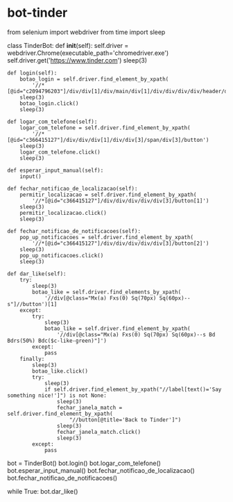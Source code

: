 # bot-tinder


from selenium import webdriver
from time import sleep


class TinderBot:
    def __init__(self):
        self.driver = webdriver.Chrome(executable_path='chromedriver.exe')
        self.driver.get('https://www.tinder.com')
        sleep(3)

    def login(self):
        botao_login = self.driver.find_element_by_xpath(
            '//*[@id="c2094796203"]/div/div[1]/div/main/div[1]/div/div/div/div/header/div/div[2]/div[2]/a')
        sleep(3)
        botao_login.click()
        sleep(3)

    def logar_com_telefone(self):
        logar_com_telefone = self.driver.find_element_by_xpath(
            '//*[@id="c366415127"]/div/div/div[1]/div/div[3]/span/div[3]/button')
        sleep(3)
        logar_com_telefone.click()
        sleep(3)

    def esperar_input_manual(self):
        input()

    def fechar_notificao_de_localizacao(self):
        permitir_localizacao = self.driver.find_element_by_xpath(
            '//*[@id="c366415127"]/div/div/div/div/div[3]/button[1]')
        sleep(3)
        permitir_localizacao.click()
        sleep(3)

    def fechar_notificao_de_notificacoes(self):
        pop_up_notificacoes = self.driver.find_element_by_xpath(
            '//*[@id="c366415127"]/div/div/div/div/div[3]/button[2]')
        sleep(3)
        pop_up_notificacoes.click()
        sleep(3)

    def dar_like(self):
        try:
            sleep(3)
            botao_like = self.driver.find_elements_by_xpath(
                '//div[@class="Mx(a) Fxs(0) Sq(70px) Sq(60px)--s"]//button')[1]
        except:
            try:
                sleep(3)
                botao_like = self.driver.find_element_by_xpath(
                    '//div[@class="Mx(a) Fxs(0) Sq(70px) Sq(60px)--s Bd Bdrs(50%) Bdc($c-like-green)"]')
            except:
                pass
        finally:
            sleep(3)
            botao_like.click()
            try:
                sleep(3)
                if self.driver.find_element_by_xpath("//label[text()='Say something nice!']") is not None:
                    sleep(3)
                    fechar_janela_match = self.driver.find_element_by_xpath(
                        "//button[@title='Back to Tinder']")
                    sleep(3)
                    fechar_janela_match.click()
                    sleep(3)
            except:
                pass


bot = TinderBot()
bot.login()
bot.logar_com_telefone()
bot.esperar_input_manual()
bot.fechar_notificao_de_localizacao()
bot.fechar_notificao_de_notificacoes()

while True:
    bot.dar_like()
